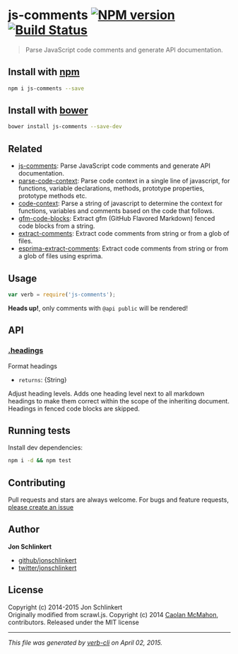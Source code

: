 # js-comments [![NPM version](https://badge.fury.io/js/js-comments.svg)](http://badge.fury.io/js/js-comments)  [![Build Status](https://travis-ci.org/jonschlinkert/js-comments.svg)](https://travis-ci.org/jonschlinkert/js-comments) 

> Parse JavaScript code comments and generate API documentation.


## Install with [npm](npmjs.org)

```bash
npm i js-comments --save
```
## Install with [bower](https://github.com/bower/bower)

```bash
bower install js-comments --save-dev
```

## Related
 * [js-comments](https://github.com/jonschlinkert/js-comments): Parse JavaScript code comments and generate API documentation.
 * [parse-code-context](https://github.com/jonschlinkert/parse-code-context): Parse code context in a single line of javascript, for functions, variable declarations, methods, prototype properties, prototype methods etc.
 * [code-context](https://github.com/jonschlinkert/code-context): Parse a string of javascript to determine the context for functions, variables and comments based on the code that follows.
 * [gfm-code-blocks](https://github.com/jonschlinkert/gfm-code-blocks): Extract gfm (GitHub Flavored Markdown) fenced code blocks from a string.
 * [extract-comments](https://github.com/jonschlinkert/extract-comments): Extract code comments from string or from a glob of files.
 * [esprima-extract-comments](https://github.com/jonschlinkert/esprima-extract-comments): Extract code comments from string or from a glob of files using esprima.  

## Usage

```js
var verb = require('js-comments');
```

**Heads up!**, only comments with `@api public` will be rendered!

## API
### [.headings](./index.js#L177)

Format headings

* `returns`: {String}  

Adjust heading levels. Adds one heading level next
to all markdown headings to make them correct within
the scope of the inheriting document. Headings in
fenced code blocks are skipped.

## Running tests
Install dev dependencies:

```bash
npm i -d && npm test
```

## Contributing
Pull requests and stars are always welcome. For bugs and feature requests, [please create an issue](https://github.com/jonschlinkert/js-comments/issues)

## Author

**Jon Schlinkert**

+ [github/jonschlinkert](https://github.com/jonschlinkert)
+ [twitter/jonschlinkert](http://twitter.com/jonschlinkert) 

## License
Copyright (c) 2014-2015 Jon Schlinkert  
Originally modified from scrawl.js. Copyright (c) 2014 [Caolan McMahon](https://github.com/caolan), contributors.
Released under the MIT license

***

_This file was generated by [verb-cli](https://github.com/assemble/verb-cli) on April 02, 2015._
<!-- deps:mocha -->
